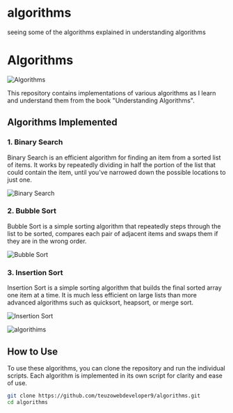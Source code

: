 # algorithms
seeing some of the algorithms explained in understanding algorithms

# Algorithms

![Algorithms](  ![17418800129474994072831080568202](https://github.com/user-attachments/assets/5d229537-b98d-489f-baa9-6b3462e557ee)
   )

This repository contains implementations of various algorithms as I learn and understand them from the book "Understanding Algorithms".

## Algorithms Implemented

### 1. Binary Search
Binary Search is an efficient algorithm for finding an item from a sorted list of items. It works by repeatedly dividing in half the portion of the list that could contain the item, until you've narrowed down the possible locations to just one.

![Binary Search](![17418800646437187788979537212388](https://github.com/user-attachments/assets/725aa69f-c2c1-4a13-9fb7-8d4e265e8f58)
      )

### 2. Bubble Sort
Bubble Sort is a simple sorting algorithm that repeatedly steps through the list to be sorted, compares each pair of adjacent items and swaps them if they are in the wrong order.

![Bubble Sort](![17418801096122307280001191559093](https://github.com/user-attachments/assets/b0af0af8-c1c4-4f23-9417-3b12a9b6853d)
     )

### 3. Insertion Sort
Insertion Sort is a simple sorting algorithm that builds the final sorted array one item at a time. It is much less efficient on large lists than more advanced algorithms such as quicksort, heapsort, or merge sort.

![Insertion Sort]( ![17418801648656084885615109244941](https://github.com/user-attachments/assets/04a452e8-e234-4baa-a6e3-86535738fb67)
    )

    
![algorithims ]( ![17418802630266624060800148656778](https://github.com/user-attachments/assets/76c65a94-19ba-4665-94b2-6e5e2b875e29)
    )
## How to Use
To use these algorithms, you can clone the repository and run the individual scripts. Each algorithm is implemented in its own script for clarity and ease of use.

```bash
git clone https://github.com/teuzowebdeveloper9/algorithms.git
cd algorithms
